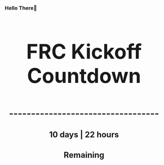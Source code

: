 ### Hello There👋

<!---START-TIMER--->
<h3 align='center' style='font-size: 64px;'>FRC Kickoff Countdown</h3>
<h3 align='center' style='font-size: 30px;'>----------------------------------</h3>
<h3 align='center' style='font-size: 25px;'>10 days | 22 hours</h3>
<h3 align='center' style='font-size: 25px;'>Remaining</h3>
<!---END-TIMER--->
